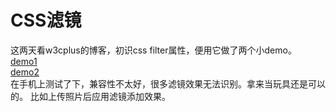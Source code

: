 # CSS滤镜
这两天看w3cplus的博客，初识css filter属性，便用它做了两个小demo。<br>
[demo1](http://sanmuweb.com/css-filter/index1.html) <br>
[demo2](http://sanmuweb.com/css-filter/index.html) <br>
在手机上测试了下，兼容性不太好，很多滤镜效果无法识别。拿来当玩具还是可以的。
比如上传照片后应用滤镜添加效果。